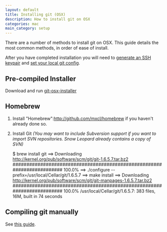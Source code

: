 ```yaml
---
layout: default
title: Installing git (OSX)
description: How to install git on OSX
categories: mac
main_category: setup
---
```


There are a number of methods to install git on OSX.  This guide details the most common methods, in order of ease of install.

After you have completed installation you will need to [generate an SSH keypair](/mac-key-setup) and [set your local git config](/git-email-settings).

Pre-compiled Installer
----------------------

Download and run [git-osx-installer](http://code.google.com/p/git-osx-installer/)

Homebrew
--------

1.  Install "Homebrew":http://github.com/mxcl/homebrew if you haven't already done so.
2.  Install Git *(You may want to include Subversion support if you want to import SVN repositories. Snow Leopard already contains a copy of SVN)*

    $ brew install git
    ==> Downloading http://kernel.org/pub/software/scm/git/git-1.6.5.7.tar.bz2
    ######################################################################## 100.0%
    ==> ./configure --prefix=/usr/local/Cellar/git/1.6.5.7
    ==> make install
    ==> Downloading http://kernel.org/pub/software/scm/git/git-manpages-1.6.5.7.tar.bz2
    ######################################################################## 100.0%
    /usr/local/Cellar/git/1.6.5.7: 383 files, 16M, built in 74 seconds

Compiling git manually
----------------------

See [this guide](http://gist.github.com/423308).
